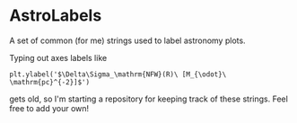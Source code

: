 # AstroLabels
A set of common (for me) strings used to label astronomy plots. 

Typing out axes labels like 
```
plt.ylabel('$\Delta\Sigma_\mathrm{NFW}(R)\ [M_{\odot}\ \mathrm{pc}^{-2}]$')
```
gets old, so I'm starting a repository for keeping track of these strings. 
Feel free to add your own!
